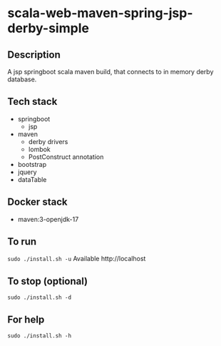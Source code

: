 # scala-web-maven-spring-jsp-derby-simple

## Description
A jsp springboot scala maven build,
that connects to in memory derby database.

## Tech stack
- springboot
  - jsp
- maven
  - derby drivers
  - lombok
  - PostConstruct annotation
- bootstrap
- jquery
- dataTable

## Docker stack
- maven:3-openjdk-17

## To run
`sudo ./install.sh -u`
Available http://localhost

## To stop (optional)
`sudo ./install.sh -d`

## For help
`sudo ./install.sh -h`
